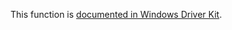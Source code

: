 This function is [documented in Windows Driver Kit](https://learn.microsoft.com/en-us/windows-hardware/drivers/ddi/wdm/nf-wdm-rtlfreeunicodestring).

